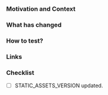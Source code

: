 ### Motivation and Context
<!--- Why is this change required? What problem does it solve? -->

### What has changed
<!--- What code changes has been made -->
<!--- Has there been any refactoring -->
<!--- What tests have been written -->

### How to test?
<!--- Describe in detail how you tested your changes. -->
<!--- Include details of your testing environment, and the tests you ran to see how your change affects other areas of the code, etc. -->
<!--- Are there any automated tests that mean changes don't need to be manually changed -->

### Links
<!--- Add any links to issues (trello, github issues) -->
<!--- Links to any documentation -->
<!--- Links to any related PRs -->

### Checklist

* [ ] STATIC_ASSETS_VERSION updated.